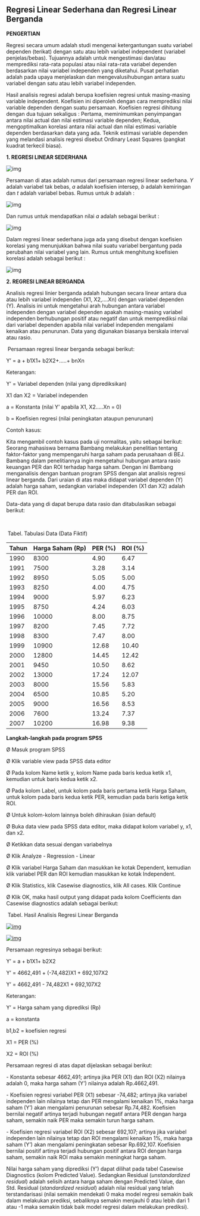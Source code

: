 ## **Regresi Linear Sederhana dan Regresi Linear Berganda**

**PENGERTIAN**

Regresi secara umum adalah studi mengenai ketergantungan suatu variabel dependen (terikat) dengan satu atau lebih variabel independent (variabel penjelas/bebas). Tujuannya adalah untuk mengestimasi dan/atau memprediksi rata-rata populasi atau niiai rata-rata variabel dependen berdasarkan nilai variabel independen yang diketahui. Pusat perhatian adalah pada upaya menjelaskan dan mengevalusihubungan antara suatu variabel dengan satu atau lebih variabel independen.

Hasil analisis regresi adalah berupa koefisien regresi untuk masing-masing variable independent. Koefisien ini diperoleh dengan cara memprediksi nilai variable dependen dengan suatu persamaan. Koefisien regresi dihitung dengan dua tujuan sekaligus : Pertama, meminimumkan penyimpangan antara nilai actual dan nilai estimasi variable dependen; Kedua, mengoptimalkan korelasi antara nilai actual dan nilai estimasi variable dependen berdasarkan data yang ada. Teknik estimasi variable dependen yang melandasi analisis regresi disebut Ordinary Least Squares (pangkat kuadrat terkecil biasa).

**1. REGRESI LINEAR SEDERHANA**

![img](F:\penambangan1\docs\050510_0237_regresiline12.png)

Persamaan di atas adalah rumus dari persamaan regresi linear sederhana. *Y* adalah variabel tak bebas, *a* adalah koefisien intersep, *b* adalah kemiringan dan *t* adalah variabel bebas. Rumus untuk *b* adalah :

![img](F:\penambangan1\docs\050510_0237_regresiline22.png)

Dan rumus untuk mendapatkan nilai *a* adalah sebagai berikut :

![img](F:\penambangan1\docs\050510_0237_regresiline32.png)

Dalam regresi linear sederhana juga ada yang disebut dengan koefisien korelasi yang menunjukkan bahwa nilai suatu variabel bergantung pada perubahan nilai variabel yang lain. Rumus untuk menghitung koefisien korelasi adalah sebagai berikut :

![img](F:\penambangan1\docs\050510_0237_regresiline41.png)

**2. REGRESI LINEAR BERGANDA**

 Analisis regresi linier berganda adalah hubungan secara linear antara dua atau lebih variabel independen (X1, X2,….Xn)  dengan variabel dependen (Y). Analisis ini untuk mengetahui arah  hubungan antara variabel independen dengan variabel dependen apakah  masing-masing variabel independen berhubungan positif atau negatif dan  untuk memprediksi nilai dari variabel dependen apabila nilai variabel independen mengalami kenaikan atau penurunan. Data yang digunakan biasanya berskala interval atau rasio.

​             Persamaan regresi linear berganda sebagai berikut:

Y’ = a + b1X1+ b2X2+…..+ bnXn

 Keterangan:

 Y’                    =   Variabel dependen (nilai yang diprediksikan)

 X1 dan X2      =   Variabel independen

 a                      =   Konstanta (nilai Y’ apabila X1, X2…..Xn = 0)

 b                            =    Koefisien regresi (nilai peningkatan ataupun penurunan)

 

 Contoh kasus:

 Kita  mengambil contoh kasus pada uji normalitas, yaitu sebagai berikut:  Seorang mahasiswa bernama Bambang melakukan penelitian tentang  faktor-faktor yang mempengaruhi harga saham pada perusahaan di BEJ.  Bambang dalam penelitiannya ingin mengetahui hubungan antara rasio  keuangan PER dan ROI terhadap harga saham. Dengan ini Bambang  menganalisis dengan bantuan program SPSS dengan alat analisis regresi  linear berganda. Dari uraian di atas maka didapat variabel dependen (Y)  adalah harga saham, sedangkan variabel independen (X1 dan X2) adalah PER dan ROI.

 Data-data yang di dapat berupa data rasio dan ditabulasikan sebagai berikut:             

​                 

​                      Tabel. Tabulasi Data (Data Fiktif)

 

| Tahun | Harga Saham (Rp) | PER (%) | ROI (%) |
| ----- | ---------------- | ------- | ------- |
| 1990  | 8300             | 4.90    | 6.47    |
| 1991  | 7500             | 3.28    | 3.14    |
| 1992  | 8950             | 5.05    | 5.00    |
| 1993  | 8250             | 4.00    | 4.75    |
| 1994  | 9000             | 5.97    | 6.23    |
| 1995  | 8750             | 4.24    | 6.03    |
| 1996  | 10000            | 8.00    | 8.75    |
| 1997  | 8200             | 7.45    | 7.72    |
| 1998  | 8300             | 7.47    | 8.00    |
| 1999  | 10900            | 12.68   | 10.40   |
| 2000  | 12800            | 14.45   | 12.42   |
| 2001  | 9450             | 10.50   | 8.62    |
| 2002  | 13000            | 17.24   | 12.07   |
| 2003  | 8000             | 15.56   | 5.83    |
| 2004  | 6500             | 10.85   | 5.20    |
| 2005  | 9000             | 16.56   | 8.53    |
| 2006  | 7600             | 13.24   | 7.37    |
| 2007  | 10200            | 16.98   | 9.38    |

 

 **Langkah-langkah pada program SPSS**

 Ø  Masuk program SPSS

 Ø  Klik variable view pada SPSS data editor

 Ø  Pada kolom Name ketik y, kolom Name pada baris kedua ketik x1, kemudian untuk baris kedua ketik x2.

 Ø  Pada  kolom Label, untuk kolom pada baris pertama ketik Harga Saham, untuk  kolom pada baris kedua ketik PER, kemudian pada baris ketiga ketik ROI.

 Ø  Untuk kolom-kolom lainnya boleh dihiraukan (isian default)

 Ø  Buka data view pada SPSS data editor, maka didapat kolom variabel y, x1, dan x2.

 Ø  Ketikkan data sesuai dengan variabelnya

 Ø  Klik Analyze  - Regression - Linear

 Ø  Klik  variabel Harga Saham dan masukkan ke kotak Dependent, kemudian klik  variabel PER dan ROI kemudian masukkan ke kotak Independent.

 Ø  Klik Statistics, klik Casewise diagnostics, klik All cases. Klik Continue

 Ø  Klik OK, maka hasil output yang didapat pada kolom Coefficients dan Casewise diagnostics adalah sebagai berikut:

 

​            Tabel. Hasil Analisis Regresi Linear Berganda

 

 [![img](F:\penambangan1\docs\tbl1.JPG)](http://2.bp.blogspot.com/-ZSccVz19UAE/TtJeIR_kUNI/AAAAAAAAADs/NAf7oOfRGWY/s1600/tbl1.JPG)

 

 [![img](F:\penambangan1\docs\tbl1_002.JPG)](http://3.bp.blogspot.com/-0iIjAIVmEZU/TtJeXV4NHzI/AAAAAAAAAD0/q-NiIcboIIk/s1600/tbl1.JPG)

 

 Persamaan regresinya sebagai berikut:

 

 Y’ = a + b1X1+ b2X2

 Y’ =  4662,491 + (-74,482)X1 + 692,107X2

 Y’ =  4662,491 - 74,482X1 + 692,107X2

 

 Keterangan:

 Y’        = Harga saham yang diprediksi (Rp)

 a          = konstanta

 b1,b2    = koefisien regresi

 X1        = PER (%)

 X2        = ROI (%)

 

 Persamaan regresi di atas dapat dijelaskan sebagai berikut:

 \- Konstanta sebesar 4662,491; artinya jika PER (X1) dan ROI (X2) nilainya adalah 0, maka harga saham (Y’) nilainya adalah Rp.4662,491.

 \-  Koefisien regresi variabel PER (X1)  sebesar -74,482; artinya jika variabel independen lain nilainya tetap  dan PER mengalami kenaikan 1%, maka harga saham (Y’) akan mengalami  penurunan sebesar Rp.74,482. Koefisien bernilai negatif artinya terjadi  hubungan negatif antara PER dengan harga saham, semakin naik PER maka  semakin turun harga saham. 

 \-  Koefisien regresi variabel ROI (X2)  sebesar 692,107; artinya jika variabel independen lain nilainya tetap  dan ROI mengalami kenaikan 1%, maka harga saham (Y’) akan mengalami  peningkatan sebesar Rp.692,107. Koefisien bernilai positif artinya  terjadi hubungan positif antara ROI dengan harga saham, semakin naik ROI  maka semakin meningkat harga saham.

 

 Nilai  harga saham yang diprediksi (Y’) dapat dilihat pada tabel Casewise  Diagnostics (kolom Predicted Value). Sedangkan Residual (*unstandardized residual*) adalah selisih antara harga saham dengan Predicted Value, dan Std. Residual (*standardized residual*)  adalah nilai residual yang telah terstandarisasi (nilai semakin  mendekati 0 maka model regresi semakin baik dalam melakukan prediksi,  sebaliknya semakin menjauhi 0 atau lebih dari 1 atau -1 maka semakin  tidak baik model regresi dalam melakukan prediksi).
